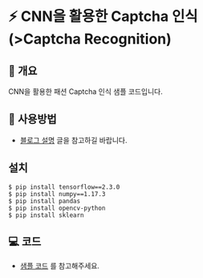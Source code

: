 # ⚡ CNN을 활용한 Captcha 인식 (>Captcha Recognition)

## 📘 개요
CNN을 활용한 패션 Captcha 인식 샘플 코드입니다.

## 🚀 사용방법  
- [블로그 설명](https://yscho03.tistory.com/82) 글을 참고하길 바랍니다.

## 설치
```
$ pip install tensorflow==2.3.0
$ pip install numpy==1.17.3
$ pip install pandas
$ pip install opencv-python
$ pip install sklearn
```

## 💻 코드
- [샘플 코드](train.ipynb) 를 참고해주세요.